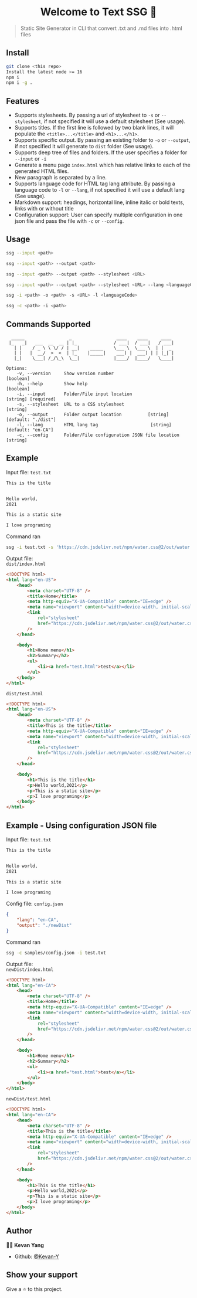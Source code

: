 <h1 align="center">Welcome to Text SSG 👋</h1>

> Static Site Generator in CLI that convert .txt and .md files into .html files

## Install

```bash
git clone <this repo>
Install the latest node >= 16
npm i
npm i -g .
```

## Features

- Supports stylesheets. By passing a url of stylesheet to `-s` or `--stylesheet`, if not specified it will use a default stylesheet (See usage).
- Supports titles. If the first line is followed by two blank lines, it will populate the `<title>...</title>` and `<h1>...</h1>`.
- Supports specific output. By passing an existing folder to `-o` or `--output`, if not specified it will generate to `dist` folder (See usage).
- Supports deep tree of files and folders. If the user specifies a folder for `--input` or `-i`
- Generate a menu page `index.html` which has relative links to each of the generated HTML files.
- New paragraph is separated by a line.
- Supports language code for HTML tag lang attribute. By passing a language code to `-l` or `--lang`, if not specified it will use a default lang (See usage).
- Markdown support: headings, horizontal line, inline italic or bold texts, links with or without title
- Configuration support: User can specify multiple configuration in one json file and pass the file with `-c` or `--config`.

## Usage

```bash
ssg --input <path>

ssg --input <path> --output <path>

ssg --input <path> --output <path> --stylesheet <URL>

ssg --input <path> --output <path> --stylesheet <URL> --lang <languageCode>

ssg -i <path> -o <path> -s <URL> -l <languageCode>

ssg -c <path> -i <path>
```

## Commands Supported

```none
  _____                 _                 ____    ____     ____
 |_   _|   ___  __  __ | |_              / ___|  / ___|   / ___|
   | |    / _ \ \ \/ / | __|    _____    \___ \  \___ \  | |  _
   | |   |  __/  >  <  | |_    |_____|    ___) |  ___) | | |_| |
   |_|    \___| /_/\_\  \__|             |____/  |____/   \____|

Options:
    -v, --version     Show version number            					 [boolean]
    -h, --help        Show help                      					 [boolean]
    -i, --input       Folder/File input location    		   [string] [required]
    -s, --stylesheet  URL to a CSS stylesheet        		 			  [string]
    -o, --output      Folder output location          [string] [default: "./dist"]
    -l, --lang        HTML lang tag                    [string] [default: "en-CA"]
	-c, --config      Folder/File configuration JSON file location        [string]
```

## Example

Input file: `test.txt`

```txt
This is the title


Hello world,
2021

This is a static site

I love programing
```

Command ran

```bash
ssg -i test.txt -s 'https://cdn.jsdelivr.net/npm/water.css@2/out/water.css' -l en-US
```

Output file:
<br/>`dist/index.html`

```html
<!DOCTYPE html>
<html lang="en-US">
	<head>
		<meta charset="UTF-8" />
		<title>Home</title>
		<meta http-equiv="X-UA-Compatible" content="IE=edge" />
		<meta name="viewport" content="width=device-width, initial-scale=1.0" />
		<link
			rel="stylesheet"
			href="https://cdn.jsdelivr.net/npm/water.css@2/out/water.css"
		/>
	</head>

	<body>
		<h1>Home menu</h1>
		<h2>Summary</h2>
		<ul>
			<li><a href="test.html">test</a></li>
		</ul>
	</body>
</html>
```

`dist/test.html`

```html
<!DOCTYPE html>
<html lang="en-US">
	<head>
		<meta charset="UTF-8" />
		<title>This is the title</title>
		<meta http-equiv="X-UA-Compatible" content="IE=edge" />
		<meta name="viewport" content="width=device-width, initial-scale=1.0" />
		<link
			rel="stylesheet"
			href="https://cdn.jsdelivr.net/npm/water.css@2/out/water.css"
		/>
	</head>

	<body>
		<h1>This is the title</h1>
		<p>Hello world,2021</p>
		<p>This is a static site</p>
		<p>I love programing</p>
	</body>
</html>
```

## Example - Using configuration JSON file

Input file: `test.txt`

```txt
This is the title


Hello world,
2021

This is a static site

I love programing
```
Config file: `config.json`

```json
{
    "lang": "en-CA",
    "output": "./newDist"
}
```
Command ran

```bash
ssg -c samples/config.json -i test.txt
```

Output file:
<br/>`newDist/index.html`

```html
<!DOCTYPE html>
<html lang="en-CA">
	<head>
		<meta charset="UTF-8" />
		<title>Home</title>
		<meta http-equiv="X-UA-Compatible" content="IE=edge" />
		<meta name="viewport" content="width=device-width, initial-scale=1.0" />
		<link
			rel="stylesheet"
			href="https://cdn.jsdelivr.net/npm/water.css@2/out/water.css"
		/>
	</head>

	<body>
		<h1>Home menu</h1>
		<h2>Summary</h2>
		<ul>
			<li><a href="test.html">test</a></li>
		</ul>
	</body>
</html>
```

`newDist/test.html`

```html
<!DOCTYPE html>
<html lang="en-CA">
	<head>
		<meta charset="UTF-8" />
		<title>This is the title</title>
		<meta http-equiv="X-UA-Compatible" content="IE=edge" />
		<meta name="viewport" content="width=device-width, initial-scale=1.0" />
		<link
			rel="stylesheet"
			href="https://cdn.jsdelivr.net/npm/water.css@2/out/water.css"
		/>
	</head>

	<body>
		<h1>This is the title</h1>
		<p>Hello world,2021</p>
		<p>This is a static site</p>
		<p>I love programing</p>
	</body>
</html>
```

## Author

👨‍💻 **Kevan Yang**

- Github: [@Kevan-Y](https://github.com/Kevan-Y)

## Show your support

Give a ⭐️ to this project.
